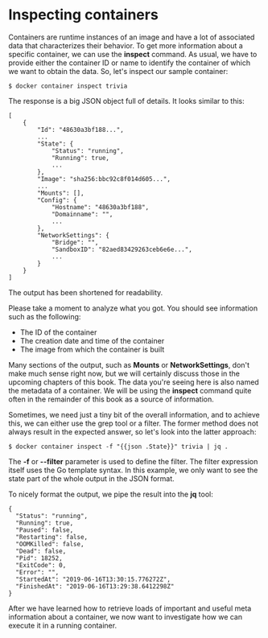 # Inspecting containers
Containers are runtime instances of an image and have a lot of associated data that characterizes their behavior. To get more information about a specific container, we can use the **inspect** command. As usual, we have to provide either the container ID or name to identify the container of which we want to obtain the data. So, let's inspect our sample container:

```
$ docker container inspect trivia 
```
The response is a big JSON object full of details. It looks similar to this:
```
[
    {
        "Id": "48630a3bf188...",
        ...
        "State": {
            "Status": "running",
            "Running": true,
            ...
        },
        "Image": "sha256:bbc92c8f014d605...",
        ...
        "Mounts": [],
        "Config": {
            "Hostname": "48630a3bf188",
            "Domainname": "",
            ...
        },
        "NetworkSettings": {
            "Bridge": "",
            "SandboxID": "82aed83429263ceb6e6e...",
            ...
        }
    }
]
```
The output has been shortened for readability.

Please take a moment to analyze what you got. You should see information such as the following:

- The ID of the container
- The creation date and time of the container
- The image from which the container is built


Many sections of the output, such as **Mounts** or **NetworkSettings**, don't make much sense right now, but we will certainly discuss those in the upcoming chapters of this book. The data you're seeing here is also named the metadata of a container. We will be using the **inspect** command quite often in the remainder of this book as a source of information.

Sometimes, we need just a tiny bit of the overall information, and to achieve this, we can either use the grep tool or a filter. The former method does not always result in the expected answer, so let's look into the latter approach:

```
$ docker container inspect -f "{{json .State}}" trivia | jq .
```

The **-f** or **--filter** parameter is used to define the filter. The filter expression itself uses the Go template syntax. In this example, we only want to see the state part of the whole output in the JSON format.

To nicely format the output, we pipe the result into the **jq** tool:

```
{
  "Status": "running",
  "Running": true,
  "Paused": false,
  "Restarting": false,
  "OOMKilled": false,
  "Dead": false,
  "Pid": 18252,
  "ExitCode": 0,
  "Error": "",
  "StartedAt": "2019-06-16T13:30:15.776272Z",
  "FinishedAt": "2019-06-16T13:29:38.6412298Z"
}
```
After we have learned how to retrieve loads of important and useful meta information about a container, we now want to investigate how we can execute it in a running container.